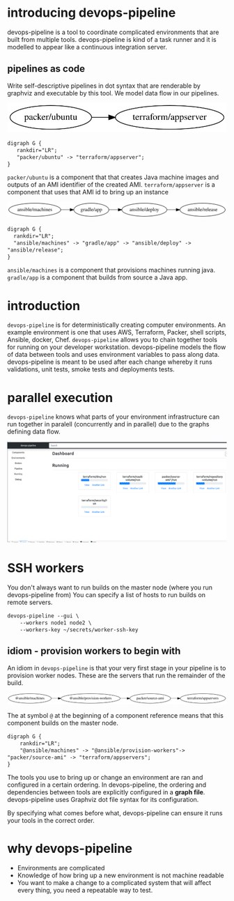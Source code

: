 # introducing devops-pipeline

devops-pipeline is a tool to coordinate complicated environments that are built from multiple tools. devops-pipeline is kind of a task runner and it is modelled to appear like a continuous integration server.

## pipelines as code

Write self-descriptive pipelines in dot syntax that are renderable by graphviz and executable by this tool. We model data flow in our pipelines.

![](java-server.svg)

```
digraph G {
   rankdir="LR";
   "packer/ubuntu" -> "terraform/appserver";
}
```
`packer/ubuntu` is a component that that creates Java machine images and outputs of an AMI identifier of the created AMI.
`terraform/appserver` is a component that uses that AMI id to bring up an instance


![](gradle-app.svg)

```
digraph G {
  rankdir="LR";
  "ansible/machines" -> "gradle/app" -> "ansible/deploy" -> "ansible/release";
}
```
`ansible/machines` is a component that provisions machines running java.
`gradle/app` is a component that builds from source a Java app.

# introduction

`devops-pipeline` is for deterministically creating computer environments. An example environment is one that uses AWS, Terraform, Packer, shell scripts, Ansible, docker, Chef. `devops-pipeline` allows you to chain together tools for running on your developer workstation. devops-pipeline models the flow of data between tools and uses environment variables to pass along data. devops-pipeline is meant to be used after each change whereby it runs validations, unit tests, smoke tests and deployments tests.

# parallel execution

`devops-pipeline` knows what parts of your environment infrastructure can run together in paralell (concurrently and in parallel) due to the graphs defining data flow.

![pipeline-running](parallel-components.png)

# SSH workers

You don't always want to run builds on the master node (where you run devops-pipeline from) You can specify a list of hosts to run builds on remote servers.

```
devops-pipeline --gui \
    --workers node1 node2 \
    --workers-key ~/secrets/worker-ssh-key
```

## idiom - provision workers to begin with

An idiom in `devops-pipeline` is that your very first stage in your pipeline is to provision worker nodes. These are the servers that run the remainder of the build.

![](worker-provisioning.svg)

The at symbol `@` at the beginning of a component reference means that this component builds on the master node.

```
digraph G {
	rankdir="LR";
	"@ansible/machines" -> "@ansible/provision-workers"-> "packer/source-ami" -> "terraform/appservers";
}
```

The tools you use to bring up or change an environment are ran and configured in a certain ordering. In devops-pipeline, the ordering and dependencies between tools are explicitly configured in a **graph file**. devops-pipeline uses Graphviz dot file syntax for its configuration.



By specifying what comes before what, devops-pipeline can ensure it runs your tools in the correct order.

# why devops-pipeline

* Environments are complicated
* Knowledge of how bring up a new environment is not machine readable
* You want to make a change to a complicated system that will affect every thing, you need a repeatable way to test.

